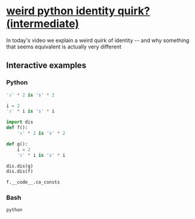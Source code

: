 # [weird python identity quirk? (intermediate)](https://youtu.be/w4GasVbjIbA)

In today's video we explain a weird quirk of identity -- and why something that seems equivalent is actually very different

## Interactive examples

### Python

```python
's' * 2 is 's' * 2

i = 2
's' * i is 's' * i

import dis
def f():
    's' * 2 is 's' * 2

def g():
    i = 2
    's' * i is 's' * i

dis.dis(g)
dis.dis(f)

f.__code__.co_consts
```


### Bash

```bash
python
```
